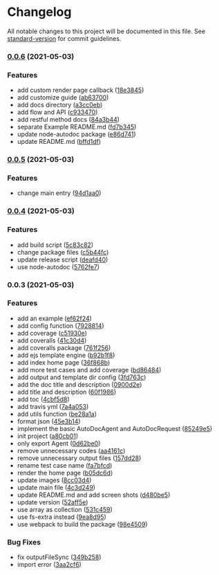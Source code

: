 # Changelog

All notable changes to this project will be documented in this file. See [standard-version](https://github.com/conventional-changelog/standard-version) for commit guidelines.

### [0.0.6](https://github.com/Haixiang6123/node-autodoc/compare/v0.0.5...v0.0.6) (2021-05-03)


### Features

* add custom render page callback ([18e3845](https://github.com/Haixiang6123/node-autodoc/commit/18e3845f2f1aaccfc3fdf6124586da0b96d92535))
* add customize guide ([ab63700](https://github.com/Haixiang6123/node-autodoc/commit/ab63700873ea6d3254f8afb0bd507c8ca575e031))
* add docs directory ([a3cc0eb](https://github.com/Haixiang6123/node-autodoc/commit/a3cc0eb7b06dd2598564dc86181d0fa3d17b03a3))
* add flow and API ([c933470](https://github.com/Haixiang6123/node-autodoc/commit/c933470f6312b982ce91252d64e6c51b91b343a3))
* add restful method docs ([84a3b44](https://github.com/Haixiang6123/node-autodoc/commit/84a3b44c628bff0cf32af59145b5cfa834b5ec2f))
* separate Example README.md ([fd7b345](https://github.com/Haixiang6123/node-autodoc/commit/fd7b3455f4faff375273ed0bf79f57120cb1267c))
* update node-autodoc package ([e86d741](https://github.com/Haixiang6123/node-autodoc/commit/e86d741f617b285a77ca4fca9d68bca47dc5a3ee))
* update README.md ([bffd1df](https://github.com/Haixiang6123/node-autodoc/commit/bffd1df188a30359ad9ef56a346442d86d7a2664))

### [0.0.5](https://github.com/Haixiang6123/node-autodoc/compare/v0.0.4...v0.0.5) (2021-05-03)


### Features

* change main entry ([94d1aa0](https://github.com/Haixiang6123/node-autodoc/commit/94d1aa098e42377ee799bbb2928fef8ec3268408))

### [0.0.4](https://github.com/Haixiang6123/node-autodoc/compare/v0.0.3...v0.0.4) (2021-05-03)


### Features

* add build script ([5c83c82](https://github.com/Haixiang6123/node-autodoc/commit/5c83c824e3b7f10ba06853ed63feed2d8ac98281))
* change package files ([c5b44fc](https://github.com/Haixiang6123/node-autodoc/commit/c5b44fca532f5a230f26eaa6e4c2f0c0be9d5616))
* update release script ([deafd40](https://github.com/Haixiang6123/node-autodoc/commit/deafd40ea06dd293129f89fd932d5dc9d56919fe))
* use node-autodoc ([5762fe7](https://github.com/Haixiang6123/node-autodoc/commit/5762fe78d6de5ffb6229d8a40577d0f00984f0b3))

### 0.0.3 (2021-05-03)


### Features

* add an example ([ef62f24](https://github.com/Haixiang6123/node-autodoc/commit/ef62f24a1674676ed205327b30af3b0dc270e2b7))
* add config function ([7928814](https://github.com/Haixiang6123/node-autodoc/commit/79288143af314b8ad4df5c0f1941577eaa88d7d2))
* add coverage ([c51930e](https://github.com/Haixiang6123/node-autodoc/commit/c51930e48f61cbab44ffb30b809301f3624ae627))
* add coveralls ([41c30d4](https://github.com/Haixiang6123/node-autodoc/commit/41c30d449f4d2415470ea2bcff0a2c7aa4b412c9))
* add coveralls package ([761f256](https://github.com/Haixiang6123/node-autodoc/commit/761f25676c193c7c5e55f1e91b5e6f2f8087ce1b))
* add ejs template engine ([b92b1f8](https://github.com/Haixiang6123/node-autodoc/commit/b92b1f841945089cef723a926fb428d32625b854))
* add index home page ([36f868b](https://github.com/Haixiang6123/node-autodoc/commit/36f868bf8458f17c0ecd27cfa3fd854b1804f401))
* add more test cases and add coverage ([bd86484](https://github.com/Haixiang6123/node-autodoc/commit/bd864841b131cdc8a8c2ef90d1f749deefd9b3aa))
* add output and template dir config ([3fd763c](https://github.com/Haixiang6123/node-autodoc/commit/3fd763c1442c220f4fbfe3160bd31498e0795e65))
* add the doc title and description ([0900d2e](https://github.com/Haixiang6123/node-autodoc/commit/0900d2ebe0b46baad394dd06a0885034e2d5dfe4))
* add title and description ([60f1986](https://github.com/Haixiang6123/node-autodoc/commit/60f198651cca29bef4cf50d2bdbe2ffa56f64614))
* add toc ([4cbf5d8](https://github.com/Haixiang6123/node-autodoc/commit/4cbf5d87855e2003236bcf84c756b4d85f9845db))
* add travis yml ([7a4a053](https://github.com/Haixiang6123/node-autodoc/commit/7a4a053ca3080f54a79ca5ebe98fc5c84e21188d))
* add utils function ([be28a1a](https://github.com/Haixiang6123/node-autodoc/commit/be28a1a6dc16798d0840a5c34df25bb48a273469))
* format json ([45e3b14](https://github.com/Haixiang6123/node-autodoc/commit/45e3b14e643d27d3367b0729422fc97fa2d9a7b0))
* implement the basic AutoDocAgent and AutoDocRequest ([85249e5](https://github.com/Haixiang6123/node-autodoc/commit/85249e5907ee4206f91caf408912d657601be418))
* init project ([a80cb01](https://github.com/Haixiang6123/node-autodoc/commit/a80cb01022e0422d88c5f2ba3ae75d57150698fa))
* only export Agent ([0d62be0](https://github.com/Haixiang6123/node-autodoc/commit/0d62be00e06683d135ff8274c65c1fbb9a61ceea))
* remove unnecessary codes ([aa4161c](https://github.com/Haixiang6123/node-autodoc/commit/aa4161c25579cc72b7595a978e5ffcf67a52f66d))
* remove unnecessary output files ([157dd28](https://github.com/Haixiang6123/node-autodoc/commit/157dd286ac56e301b6487ace771775ffd9abcd7f))
* rename test case name ([fa7bfcd](https://github.com/Haixiang6123/node-autodoc/commit/fa7bfcdc05a705b7249197acb67339b0326d91f8))
* render the home page ([b05dc6d](https://github.com/Haixiang6123/node-autodoc/commit/b05dc6d58a30e3308ad07e893845af4ab91953be))
* update images ([8cc03d4](https://github.com/Haixiang6123/node-autodoc/commit/8cc03d451f9a0c939cb4e40387a250d764ab8157))
* update main file ([4c3d249](https://github.com/Haixiang6123/node-autodoc/commit/4c3d2496d90527b1e26e556758093840a26a1a2b))
* update README.md and add screen shots ([d480be5](https://github.com/Haixiang6123/node-autodoc/commit/d480be5d2b8309a70ae1a9392aa64034263ebe24))
* update version ([52aff5e](https://github.com/Haixiang6123/node-autodoc/commit/52aff5e4f3a1d16d45f31e1389f74eb2feec2de9))
* use array as collection ([531c459](https://github.com/Haixiang6123/node-autodoc/commit/531c459072f88d32b6649f8c40844be694d0521c))
* use fs-extra instead ([9ea8d95](https://github.com/Haixiang6123/node-autodoc/commit/9ea8d951182432c5a6f302b25a1cb869a656fe8b))
* use webpack to build the package ([98e4509](https://github.com/Haixiang6123/node-autodoc/commit/98e4509cdfc98653bb1ffbf1ce060434126e55c1))


### Bug Fixes

* fix outputFileSync ([349b258](https://github.com/Haixiang6123/node-autodoc/commit/349b25857079bcecf0fe839f4fe149f2086b2ce5))
* import error ([3aa2cf6](https://github.com/Haixiang6123/node-autodoc/commit/3aa2cf6b2f9d85c0362392a2a8ad61bef34ad6ec))
